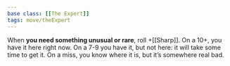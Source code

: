```yaml
---
base class: [[The Expert]]
tags: move/theExpert
---
```

When **you need something unusual or rare**, roll +[[Sharp]]. On a 10+, you have it here right now. On a 7-9 you have it, but not here: it will take some time to get it. On a miss, you know where it is, but it’s somewhere real bad.